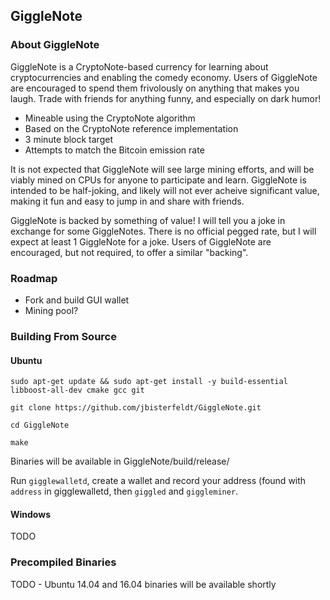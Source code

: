 ## GiggleNote

### About GiggleNote

GiggleNote is a CryptoNote-based currency for learning about cryptocurrencies and enabling the comedy economy. Users of GiggleNote are encouraged to spend them frivolously on anything that makes you laugh. Trade with friends for anything funny, and especially on dark humor!

* Mineable using the CryptoNote algorithm
* Based on the CryptoNote reference implementation
* 3 minute block target
* Attempts to match the Bitcoin emission rate

It is not expected that GiggleNote will see large mining efforts, and will be viably mined on CPUs for anyone to participate and learn. GiggleNote is intended to be half-joking, and likely will not ever acheive significant value, making it fun and easy to jump in and share with friends. 

GiggleNote is backed by something of value! I will tell you a joke in exchange for some GiggleNotes. There is no official pegged rate, but I will expect at least 1 GiggleNote for a joke. Users of GiggleNote are encouraged, but not required, to offer a similar "backing".

### Roadmap

* Fork and build GUI wallet
* Mining pool?

### Building From Source

#### Ubuntu

`sudo apt-get update && sudo apt-get install -y build-essential libboost-all-dev cmake gcc git`

`git clone https://github.com/jbisterfeldt/GiggleNote.git`

`cd GiggleNote`

`make`

Binaries will be available in GiggleNote/build/release/

Run `gigglewalletd`, create a wallet and record your address (found with `address` in gigglewalletd, then `giggled` and `giggleminer`. 

#### Windows

TODO

### Precompiled Binaries

TODO - Ubuntu 14.04 and 16.04 binaries will be available shortly